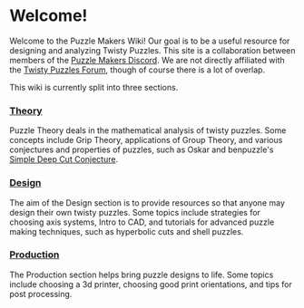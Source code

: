 # Welcome!

Welcome to the Puzzle Makers Wiki! Our goal is to be a useful resource for designing and analyzing Twisty Puzzles. This site is a collaboration between members of the [Puzzle Makers Discord](https://discord.gg/VbxpsU46dT). We are not directly affiliated with the [Twisty Puzzles Forum](https://twistypuzzles.com/forum/index.php), though of course there is a lot of overlap.

This wiki is currently split into three sections.

### [Theory](theory/theory.md)
Puzzle Theory deals in the mathematical analysis of twisty puzzles. Some concepts include Grip Theory, applications of Group Theory, and various conjectures and properties of puzzles, such as Oskar and benpuzzle's [Simple Deep Cut Conjecture](https://twistypuzzles.com/forum/viewtopic.php?p=350799#p350799).

### [Design](design/design.md)
The aim of the Design section is to provide resources so that anyone may design their own twisty puzzles. 
Some topics include strategies for choosing axis systems, Intro to CAD, and tutorials for advanced puzzle making techniques, such as hyperbolic cuts and shell puzzles. 

### [Production](production/production.md)
The Production section helps bring puzzle designs to life. Some topics include choosing a 3d printer, choosing good print orientations, and tips for post processing.